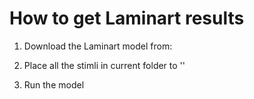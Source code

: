 # How to get Laminart results

1. Download the Laminart model from: 

2. Place all the stimli in current folder to ''

3. Run the model

